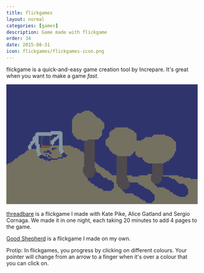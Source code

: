 ```yaml
---
title: flickgames
layout: normal
categories: [games]
description: Game made with flickgame
order: 34
date: 2015-08-31
icon: flickgames/flickgames-icon.png
---
```


flickgame is a quick-and-easy game creation tool by Increpare. It's great when you want to make a game _fast_.

![Swings on top of a hill, a screenshot from the game threadbare](threadbare.png)

[threadbare](threadbare/) is a flickgame I made with Kate Pike, Alice Gatland and Sergio Cornaga. We made it in one night, each taking 20 minutes to add 4 pages to the game.

[Good Shepherd](good-shepherd/) is a flickgame I made on my own.

Protip: In flickgames, you progress by clicking on different colours. Your pointer will change from an arrow to a finger when it's over a colour that you can click on.